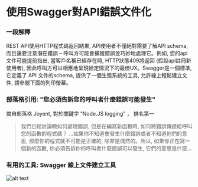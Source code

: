 # 使用Swagger對API錯誤文件化


### 一段解釋

REST API使用HTTP程式碼返回結果, API使用者不僅絕對需要了解API schema, 而且還要注意潛在錯誤 – 呼叫方可能會捕獲錯誤並巧妙地處理它。例如, 您的api文件可能提前指出, 當客戶名稱已經存在時, HTTP狀態409將返回 (假設api註冊新使用者), 因此呼叫方可以相應地呈現給定情況下的最佳UX。Swagger是一個標準, 它定義了 API 文件的schema, 提供了一個生態系統的工具, 允許線上輕鬆建立文件, 請參閱下面的列印螢幕。

### 部落格引用: "您必須告訴您的呼叫者什麼錯誤可能發生"
 摘自部落格 Joyent, 對於關鍵字 “Node.JS logging” ， 排名第一
 
 > 我們已經討論瞭如何處理錯誤, 但是在編寫新函數時, 如何將錯誤傳遞給呼叫您的函數的程式碼？
...如果你不知道會發生什麼錯誤或者不知道他們的意思, 那麼你的程式就不可能是正確的, 除非是偶然的。所以, 如果你正在寫一個新的函數, 你必須告訴你的呼叫者什麼錯誤可以發生, 它們的意思是什麼…

 
 ### 有用的工具: Swagger 線上文件建立工具
![alt text](../../assets/images/swaggerDoc.png "API error handling")
